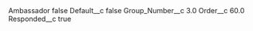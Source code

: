 <?xml version="1.0" encoding="UTF-8"?>
<CustomMetadata xmlns="http://soap.sforce.com/2006/04/metadata" xmlns:xsi="http://www.w3.org/2001/XMLSchema-instance" xmlns:xsd="http://www.w3.org/2001/XMLSchema">
    <label>Ambassador</label>
    <protected>false</protected>
    <values>
        <field>Default__c</field>
        <value xsi:type="xsd:boolean">false</value>
    </values>
    <values>
        <field>Group_Number__c</field>
        <value xsi:type="xsd:double">3.0</value>
    </values>
    <values>
        <field>Order__c</field>
        <value xsi:type="xsd:double">60.0</value>
    </values>
    <values>
        <field>Responded__c</field>
        <value xsi:type="xsd:boolean">true</value>
    </values>
</CustomMetadata>
